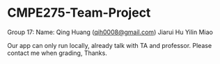 # CMPE275-Team-Project

Group 17:
Name:
Qing Huang (qih0008@gmail.com)
Jiarui Hu
Yilin Miao

Our app can only run locally, already talk with TA and professor.
Please contact me when grading, Thanks.
